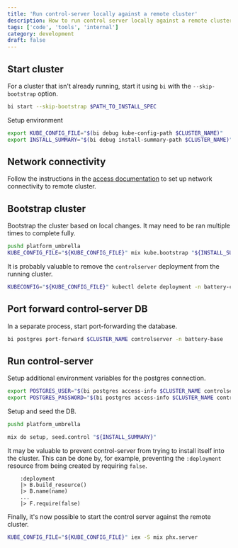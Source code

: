 ```yaml
---
title: 'Run control-server locally against a remote cluster'
description: How to run control server locally against a remote cluster.
tags: ['code', 'tools', 'internal']
category: development
draft: false
---
```


## Start cluster

For a cluster that isn't already running, start it using `bi` with the
`--skip-bootstrap` option.

```bash
bi start --skip-bootstrap $PATH_TO_INSTALL_SPEC
```

Setup environment

```bash
export KUBE_CONFIG_FILE="$(bi debug kube-config-path $CLUSTER_NAME)"
export INSTALL_SUMMARY="$(bi debug install-summary-path $CLUSTER_NAME)"
```

## Network connectivity

Follow the instructions in the [access documentation](../docs/access) to set up
network connectivity to remote cluster.

## Bootstrap cluster

Bootstrap the cluster based on local changes. It may need to be ran multiple
times to complete fully.

```bash
pushd platform_umbrella
KUBE_CONFIG_FILE="${KUBE_CONFIG_FILE}" mix kube.bootstrap "${INSTALL_SUMMARY}"
```

It is probably valuable to remove the `controlserver` deployment from the
running cluster.

```bash
KUBECONFIG="${KUBE_CONFIG_FILE}" kubectl delete deployment -n battery-core controlserver
```

## Port forward control-server DB

In a separate process, start port-forwarding the database.

```bash
bi postgres port-forward $CLUSTER_NAME controlserver -n battery-base
```

## Run control-server

Setup additional environment variables for the postgres connection.

```bash
export POSTGRES_USER="$(bi postgres access-info $CLUSTER_NAME controlserver battery-control-user -l -j -n battery-base | jq -r '.username')"
export POSTGRES_PASSWORD="$(bi postgres access-info $CLUSTER_NAME controlserver battery-control-user -l -j -n battery-base | jq -r '.password')"
```

Setup and seed the DB.

```bash
pushd platform_umbrella

mix do setup, seed.control "${INSTALL_SUMMARY}"
```

It may be valuable to prevent control-server from trying to install itself into
the cluster. This can be done by, for example, preventing the `:deployment`
resource from being created by requiring `false`.

```
    :deployment
    |> B.build_resource()
    |> B.name(name)
    ...
    |> F.require(false)
```

Finally, it's now possible to start the control server against the remote
cluster.

```bash
KUBE_CONFIG_FILE="${KUBE_CONFIG_FILE}" iex -S mix phx.server
```
